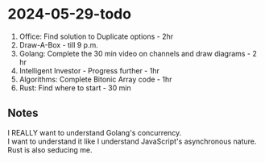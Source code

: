 # 2024-05-29-todo

1. Office: Find solution to Duplicate options - 2hr
2. Draw-A-Box - till 9 p.m.
3. Golang: Complete the 30 min video on channels and draw diagrams - 2 hr
4. Intelligent Investor - Progress further - 1hr
5. Algorithms: Complete Bitonic Array code - 1hr
6. Rust: Find where to start - 30 min

## Notes

I REALLY want to understand Golang's concurrency.  
I want to understand it like I understand JavaScript's asynchronous nature.  
Rust is also seducing me.
